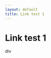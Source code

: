 ```yaml
---
layout: default
title: Link test 1
---
```


<script>
// vim: ts=3


document.addEventListener("DOMContentLoaded", function() {
	loadLinks();
});

function loadLinks() {
	var slinks = document.querySelectorAll('[class^="slink"]');
	for (var i=0; i<slinks.length; i++) {
		var slink = new SLINK;
		slink.loadAtonLinks(slinks[i]);
	}
}

</script>



<h1> Link test 1 </h1>

<div class="slink" title="links.aton">div</div>
